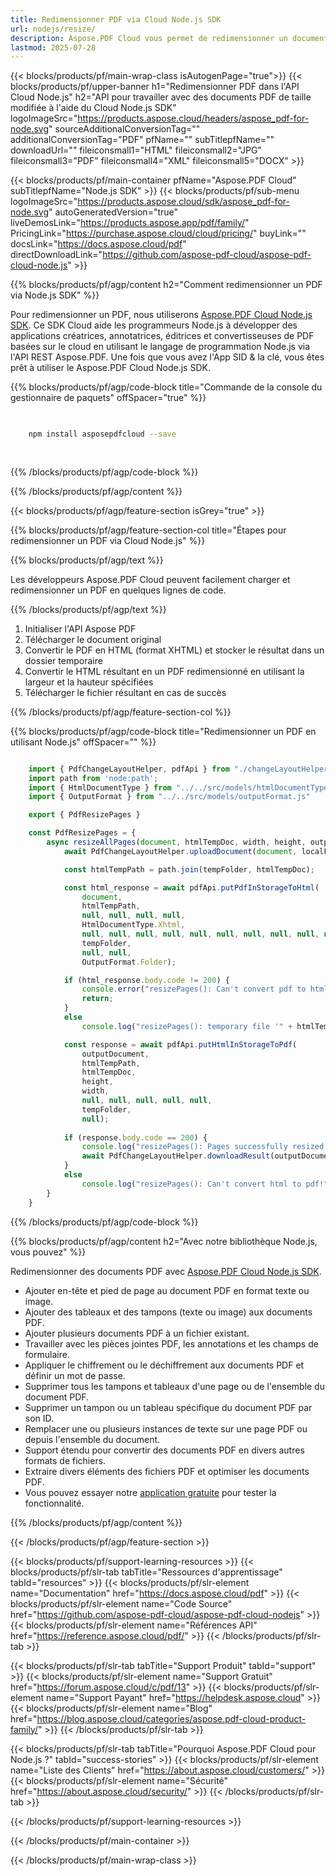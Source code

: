 ```yaml
---
title: Redimensionner PDF via Cloud Node.js SDK
url: nodejs/resize/
description: Aspose.PDF Cloud vous permet de redimensionner un document PDF. Consultez le code source Node.js pour redimensionner un fichier PDF.
lastmod: 2025-07-28
---
```


{{< blocks/products/pf/main-wrap-class isAutogenPage="true">}}
{{< blocks/products/pf/upper-banner h1="Redimensionner PDF dans l'API Cloud Node.js" h2="API pour travailler avec des documents PDF de taille modifiée à l'aide du Cloud Node.js SDK" logoImageSrc="https://products.aspose.cloud/headers/aspose_pdf-for-node.svg" sourceAdditionalConversionTag="" additionalConversionTag="PDF" pfName="" subTitlepfName="" downloadUrl="" fileiconsmall1="HTML" fileiconsmall2="JPG" fileiconsmall3="PDF" fileiconsmall4="XML" fileiconsmall5="DOCX" >}}

{{< blocks/products/pf/main-container pfName="Aspose.PDF Cloud" subTitlepfName="Node.js SDK" >}}
{{< blocks/products/pf/sub-menu logoImageSrc="https://products.aspose.cloud/sdk/aspose_pdf-for-node.svg"
autoGeneratedVersion="true"
liveDemosLink="https://products.aspose.app/pdf/family/" PricingLink="https://purchase.aspose.cloud/cloud/pricing/" buyLink="" docsLink="https://docs.aspose.cloud/pdf"  directDownloadLink="https://github.com/aspose-pdf-cloud/aspose-pdf-cloud-node.js" >}}

{{% blocks/products/pf/agp/content h2="Comment redimensionner un PDF via Node.js SDK" %}}

Pour redimensionner un PDF, nous utiliserons
[Aspose.PDF Cloud Node.js SDK](https://products.aspose.cloud/pdf/nodejs/). Ce SDK Cloud aide les programmeurs Node.js à développer des applications créatrices, annotatrices, éditrices et convertisseuses de PDF basées sur le cloud en utilisant le langage de programmation Node.js via l'API REST Aspose.PDF. Une fois que vous avez l'App SID & la clé, vous êtes prêt à utiliser le Aspose.PDF Cloud Node.js SDK.

{{% blocks/products/pf/agp/code-block title="Commande de la console du gestionnaire de paquets" offSpacer="true" %}}

```bash

     
    npm install asposepdfcloud --save
     
     

```

{{% /blocks/products/pf/agp/code-block %}}

{{% /blocks/products/pf/agp/content %}}

{{< blocks/products/pf/agp/feature-section isGrey="true" >}}

{{% blocks/products/pf/agp/feature-section-col title="Étapes pour redimensionner un PDF via Cloud Node.js" %}}

{{% blocks/products/pf/agp/text %}}

Les développeurs Aspose.PDF Cloud peuvent facilement charger et redimensionner un PDF en quelques lignes de code.

{{% /blocks/products/pf/agp/text %}}

1. Initialiser l'API Aspose PDF
1. Télécharger le document original
1. Convertir le PDF en HTML (format XHTML) et stocker le résultat dans un dossier temporaire
1. Convertir le HTML résultant en un PDF redimensionné en utilisant la largeur et la hauteur spécifiées
1. Télécharger le fichier résultant en cas de succès

{{% /blocks/products/pf/agp/feature-section-col %}}

{{% blocks/products/pf/agp/code-block title="Redimensionner un PDF en utilisant Node.js" offSpacer="" %}}

```js

    import { PdfChangeLayoutHelper, pdfApi } from "./changeLayoutHelper.js";
    import path from 'node:path';
    import { HtmlDocumentType } from "../../src/models/htmlDocumentType.js";
    import { OutputFormat } from "../../src/models/outputFormat.js"

    export { PdfResizePages }

    const PdfResizePages = {
        async resizeAllPages(document, htmlTempDoc, width, height, outputDocument, localFolder, tempFolder) {
            await PdfChangeLayoutHelper.uploadDocument(document, localFolder, tempFolder)

            const htmlTempPath = path.join(tempFolder, htmlTempDoc);

            const html_response = await pdfApi.putPdfInStorageToHtml(
                document, 
                htmlTempPath, 
                null, null, null, null,
                HtmlDocumentType.Xhtml,
                null, null, null, null, null, null, null, null, null, null, null, null, null, null, null, null, null, null, null, null, null, null, null,
                tempFolder,
                null, null,
                OutputFormat.Folder);

            if (html_response.body.code != 200) {
                console.error("resizePages(): Can't convert pdf to html!");
                return;
            }
            else
                console.log("resizePages(): temporary file '" + htmlTempDoc + "' succesfully creaated.")

            const response = await pdfApi.putHtmlInStorageToPdf(
                outputDocument,
                htmlTempPath, 
                htmlTempDoc,
                height,
                width,
                null, null, null, null, null,
                tempFolder,
                null);
                    
            if (response.body.code == 200) {
                console.log("resizePages(): Pages successfully resized.");
                await PdfChangeLayoutHelper.downloadResult(outputDocument, localFolder, tempFolder, "resized_doc_");
            }
            else
                console.log("resizePages(): Can't convert html to pdf!")
        }
    }
```

{{% /blocks/products/pf/agp/code-block %}}

{{% blocks/products/pf/agp/content h2="Avec notre bibliothèque Node.js, vous pouvez" %}}

Redimensionner des documents PDF avec [Aspose.PDF Cloud Node.js SDK](https://products.aspose.cloud/pdf/nodejs/).

+ Ajouter en-tête et pied de page au document PDF en format texte ou image.
+ Ajouter des tableaux et des tampons (texte ou image) aux documents PDF.
+ Ajouter plusieurs documents PDF à un fichier existant.
+ Travailler avec les pièces jointes PDF, les annotations et les champs de formulaire.
+ Appliquer le chiffrement ou le déchiffrement aux documents PDF et définir un mot de passe.
+ Supprimer tous les tampons et tableaux d'une page ou de l'ensemble du document PDF.
+ Supprimer un tampon ou un tableau spécifique du document PDF par son ID.
+ Remplacer une ou plusieurs instances de texte sur une page PDF ou depuis l'ensemble du document.
+ Support étendu pour convertir des documents PDF en divers autres formats de fichiers.
+ Extraire divers éléments des fichiers PDF et optimiser les documents PDF.
+ Vous pouvez essayer notre [application gratuite](https://products.aspose.app/pdf/table-extraction) pour tester la fonctionnalité.

{{% /blocks/products/pf/agp/content %}}

{{< /blocks/products/pf/agp/feature-section >}}

{{< blocks/products/pf/support-learning-resources >}}
{{< blocks/products/pf/slr-tab tabTitle="Ressources d'apprentissage" tabId="resources" >}}
{{< blocks/products/pf/slr-element name="Documentation" href="https://docs.aspose.cloud/pdf" >}}
{{< blocks/products/pf/slr-element name="Code Source" href="https://github.com/aspose-pdf-cloud/aspose-pdf-cloud-nodejs" >}}
{{< blocks/products/pf/slr-element name="Références API" href="https://reference.aspose.cloud/pdf/" >}}
{{< /blocks/products/pf/slr-tab >}}

{{< blocks/products/pf/slr-tab tabTitle="Support Produit" tabId="support" >}}
{{< blocks/products/pf/slr-element name="Support Gratuit" href="https://forum.aspose.cloud/c/pdf/13" >}}
{{< blocks/products/pf/slr-element name="Support Payant" href="https://helpdesk.aspose.cloud" >}}
{{< blocks/products/pf/slr-element name="Blog" href="https://blog.aspose.cloud/categories/aspose.pdf-cloud-product-family/" >}}
{{< /blocks/products/pf/slr-tab >}}

{{< blocks/products/pf/slr-tab tabTitle="Pourquoi Aspose.PDF Cloud pour Node.js ?" tabId="success-stories" >}}
{{< blocks/products/pf/slr-element name="Liste des Clients" href="https://about.aspose.cloud/customers/" >}}
{{< blocks/products/pf/slr-element name="Sécurité" href="https://about.aspose.cloud/security/" >}}
{{< /blocks/products/pf/slr-tab >}}

{{< /blocks/products/pf/support-learning-resources >}}

<!-- aboutfile Ends -->

{{< /blocks/products/pf/main-container >}}

{{< /blocks/products/pf/main-wrap-class >}}



